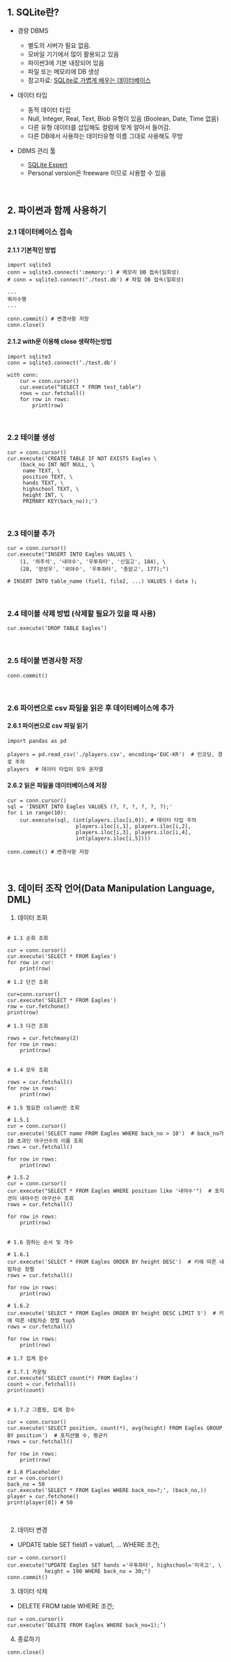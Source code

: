 ﻿## 1. SQLite란?

- 경량 DBMS
	- 별도의 서버가 필요 없음.
	- 모바일 기기에서 많이 활용되고 있음
	- 파이썬3에 기본 내장되어 있음
	- 파일 또는 메모리에 DB 생성
	- 참고자료: [SQLite로 가볍게 배우는 데이터베이스](https://wikidocs.net/book/1530)

- 데이터 타입
	- 동적 데이터 타입 
	- Null, Integer, Real, Text, Blob 유형이 있음 (Boolean, Date, Time 없음) 
	-  다른 유형 데이터를 삽입해도 컬럼에 맞게 알아서 들어감. 
	-  다른 DB에서 사용하는 데이터유형 이름 그대로 사용해도 무방

- DBMS 관리 툴 
	- [SQLite Expert](http://www.sqliteexpert.com/download.html)
	- Personal version은 freeware 이므로 사용할 수 있음

<br>

## **2. 파이썬과 함께 사용하기**

### 2.1 데이터베이스 접속 

#### 2.1.1 기본적인 방법 

```{.python}  
import sqlite3 
conn = sqlite3.connect(':memory:') # 메모리 DB 접속(일회성) 
# conn = sqlite3.connect(‘./test.db') # 파일 DB 접속(일회성)
```
```
...
쿼리수행
...
```

```{.python}
conn.commit() # 변경사항 저장
conn.close()
```


#### 2.1.2 with문 이용해 close 생략하는방법 

```{.python}
import sqlite3 
conn = sqlite3.connect(‘./test.db')

with conn: 
	cur = conn.cursor() 
	cur.execute(“SELECT * FROM test_table") 
	rows = cur.fetchall() 
	for row in rows: 
		print(row)
```

<br>

### 2.2 테이블 생성

```{.python}
cur = conn.cursor()
cur.execute('CREATE TABLE IF NOT EXISTS Eagles \
    (back_no INT NOT NULL, \
     name TEXT, \
     position TEXT, \
     hands TEXT, \
     highschool TEXT, \
     height INT, \
     PRIMARY KEY(back_no));')
```

<br>

### 2.3 테이블 추가 

```{.python
cur = conn.cursor()
cur.execute("INSERT INTO Eagles VALUES \
    (1, '하주석', '내야수', '우투좌타', '신일고', 184), \
    (28, '양성우', '외야수', '우투좌타', '충암고', 177);")

# INSERT INTO table_name (fiel1, file2, ...) VALUES ( data );
```

<br>

### 2.4 테이블 삭제 방법 (삭제할 필요가 있을 때 사용)
```{.python}
cur.execute(‘DROP TABLE Eagles’)
```

<br>

### 2.5 테이블 변경사항 저장 
```{.python}
conn.commit()
```

<br>

### 2.6 파이썬으로 csv 파일을 읽은 후 데이터베이스에 추가 

#### 2.6.1 파이썬으로 csv 파일 읽기 

```{.python}
import pandas as pd

players = pd.read_csv('./players.csv', encoding='EUC-KR')  # 인코딩, 경로 주의 
players  # 데이터 타입이 모두 문자열 
```

#### 2.6.2 읽은 파일을 데이터베이스에 저장 

```{.python}
cur = conn.cursor()
sql = 'INSERT INTO Eagles VALUES (?, ?, ?, ?, ?, ?);'
for i in range(10):
    cur.execute(sql, (int(players.iloc[i,0]), # 데이터 타입 주의
                      players.iloc[i,1], players.iloc[i,2], 
                      players.iloc[i,3], players.iloc[i,4], 
                      int(players.iloc[i,5])))
		      
conn.commit() # 변경사항 저장 
```

<br>

## **3. 데이터 조작 언어(Data Manipulation Language, DML)**

1. 데이터 조회  

```{.python}

# 1.1 순회 조회

cur = conn.cursor()
cur.execute('SELECT * FROM Eagles')
for row in cur:
    print(row)
    
# 1.2 단건 조회

cur=conn.cursor()
cur.execute('SELECT * FROM Eagles')
row = cur.fetchone()
print(row)

# 1.3 다건 조회

rows = cur.fetchmany(2)
for row in rows:
    print(row)


# 1.4 모두 조회

rows = cur.fetchall()
for row in rows:
    print(row)

# 1.5 필요한 column만 조회

# 1.5.1
cur = conn.cursor()
cur.execute('SELECT name FROM Eagles WHERE back_no > 10')  # back_no가 10 초과인 야구선수의 이름 조회
rows = cur.fetchall()

for row in rows:
    print(row)

# 1.5.2
cur = conn.cursor()
cur.execute("SELECT * FROM Eagles WHERE position like '내야수'")  # 포지션이 내야수인 야구선수 조회 
rows = cur.fetchall()

for row in rows:
    print(row)


# 1.6 원하는 순서 및 개수

# 1.6.1
cur.execute('SELECT * FROM Eagles ORDER BY height DESC')  # 키에 따른 내림차순 정렬 
rows = cur.fetchall()

for row in rows:
    print(row)

# 1.6.2
cur.execute('SELECT * FROM Eagles ORDER BY height DESC LIMIT 5')  # 키에 따른 내림차순 정렬 top5 
rows = cur.fetchall()

for row in rows:
    print(row)

# 1.7 집계 함수

# 1.7.1 카운팅
cur.execute('SELECT count(*) FROM Eagles')
count = cur.fetchall()
print(count)


# 1.7.2 그룹핑, 집계 함수 

cur = conn.cursor()
cur.execute('SELECT position, count(*), avg(height) FROM Eagles GROUP BY position')  # 포지션별 수, 평균키
rows = cur.fetchall()

for row in rows:
    print(row)

# 1.8 Placeholder
cur = con.cursor() 
back_no = 50 
cur.execute('SELECT * FROM Eagles WHERE back_no=?;‘, (back_no,)) 
player = cur.fetchone() 
print(player[0]) # 50

```
<br>

2. 데이터 변경 

- UPDATE table SET field1 = value1, ... WHERE 조건;

```{.python}
cur = conn.cursor()
cur.execute("UPDATE Eagles SET hands ='우투좌타', highschool='미국고', \
            height = 190 WHERE back_no = 30;")
conn.commit()
```

3. 데이터 삭제

- DELETE FROM table WHERE 조건;

```{.python}
cur = con.cursor() 
cur.execute(‘DELETE FROM Eagles WHERE back_no=1);’)
```

4. 종료하기 

```{.python}
conn.close()
```

